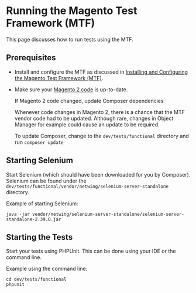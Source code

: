 # Running the Magento Test Framework (MTF)

This page discusses how to run tests using the MTF.

## Prerequisites 

*	Install and configure the MTF as discussed in [Installing and Configuring the Magento Test Framework (MTF)](install-config.md).
*	Make sure your <a href="https://github.com/magento/magento2" target="_blank">Magento 2 code</a> is up-to-date.

	If Magento 2 code changed, update Composer dependencies

	Whenever code changes in Magento 2, there is a chance that the MTF vendor code had to be updated. Although rare, changes in Object Manager for example could cause an update to be required.

	To update Composer, change to the `dev/tests/functional` directory and run `composer update` 

## Starting Selenium

Start Selenium (which should have been downloaded for you by Composer). Selenium can be found under the `dev/tests/functional/vendor/netwing/selenium-server-standalone` directory.

Example of starting Selenium:

```
java -jar vendor/netwing/selenium-server-standalone/selenium-server-standalone-2.39.0.jar
```

## Starting the Tests

Start your tests using PHPUnit. This can be done using your IDE or the command line.

Example using the command line:

```
cd dev/tests/functional
phpunit
```